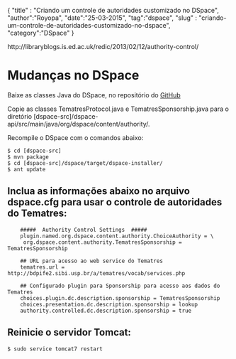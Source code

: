 <p>{
"title" : "Criando um controle de autoridades customizado no DSpace",
"author":"Royopa",
"date":"25-03-2015",
"tag":"dspace",
"slug" : "criando-um-controle-de-autoridades-customizado-no-dspace",
"category":"DSpace"
}</p>

<p>http://libraryblogs.is.ed.ac.uk/redic/2013/02/12/authority-control/</p>

<h1 id="mudan%C3%A7as-no-dspace">Mudanças no DSpace</h1>

<p>Baixe as classes Java do DSpace, no repositório do <a href="https://github.com/royopa/dspace-tematres">GitHub</a></p>

<p>Copie as classes TematresProtocol.java e TematresSponsorship.java para o diretório 
[dspace-src]/dspace-api/src/main/java/org/dspace/content/authority/.</p>

<p>Recompile o DSpace com o comandos abaixo:</p>

<pre><code>$ cd [dspace-src]
$ mvn package
$ cd [dspace-src]/dspace/target/dspace-installer/
$ ant update
</code></pre>

<h2 id="inclua-as-informa%C3%A7%C3%B5es-abaixo-no-arquivo-dspace.cfg-para-usar-o-controle-de-autoridades-do-tematres%3A">Inclua as informações abaixo no arquivo dspace.cfg para usar o controle de autoridades do Tematres:</h2>

<pre><code class="cfg">    #####  Authority Control Settings  #####
    plugin.named.org.dspace.content.authority.ChoiceAuthority = \
     org.dspace.content.authority.TematresSponsorship = TematresSponsorship

    ## URL para acesso ao web service do Tematres
    tematres.url = http://bdpife2.sibi.usp.br/a/tematres/vocab/services.php

    ## Configurado plugin para Sponsorship para acesso aos dados do Tematres
    choices.plugin.dc.description.sponsorship = TematresSponsorship
    choices.presentation.dc.description.sponsorship = lookup
    authority.controlled.dc.description.sponsorship = true
</code></pre>

<h2 id="reinicie-o-servidor-tomcat%3A">Reinicie o servidor Tomcat:</h2>

<pre><code>$ sudo service tomcat7 restart
</code></pre>
